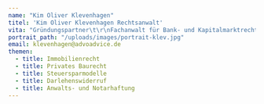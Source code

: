 ```yaml
---
name: "Kim Oliver Klevenhagen"
titel: 'Kim Oliver Klevenhagen Rechtsanwalt'
vita: "Gründungspartner\t\r\nFachanwalt für Bank- und Kapitalmarktrecht"
portrait_path: "/uploads/images/portrait-klev.jpg"
email: klevenhagen@advoadvice.de
themen:
  - title: Immobilienrecht
  - title: Privates Baurecht
  - title: Steuersparmodelle
  - title: Darlehenswiderruf
  - title: Anwalts- und Notarhaftung
---
```

